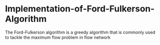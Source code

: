 # Implementation-of-Ford-Fulkerson-Algorithm
The Ford-Fulkerson algorithm is a greedy algorithm that is commonly used to tackle the maximum flow problem in flow network 
